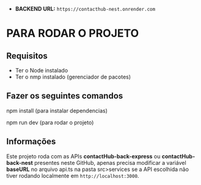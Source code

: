 - **BACKEND URL:** `https://contacthub-nest.onrender.com`
# PARA RODAR O PROJETO

## Requisitos

- Ter o Node instalado
- Ter o nmp instalado (gerenciador de pacotes)

## Fazer os seguintes comandos

npm install (para instalar dependencias)

npm run dev (para rodar o projeto)

## Informações

Este projeto roda com as APIs **contactHub-back-express** ou **contactHub-back-nest** presentes neste GitHub, apenas precisa modificar a variável **baseURL** no arquivo api.ts na pasta src>services se a API escolhida não tiver rodando localmente em `http://localhost:3000`.